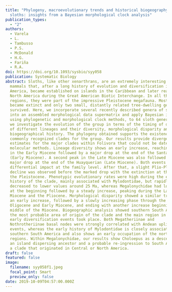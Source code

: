 ```yaml
---
title: "Phylogeny, macroevolutionary trends and historical biogeography of
  sloths: insights from a Bayesian morphological clock analysis"
publication_types:
  - "2"
authors:
  - Varela
  - L.
  - Tambusso
  - P.S.
  - McDonald
  - H.G.
  - Fariña
  - R.A.
doi: https://doi.org/10.1093/sysbio/syy058
publication: Systematic Biology
abstract: Sloths, like other xenarthrans, are an extremely interesting group of
  mammals that, after a long history of evolution and diversification in South
  America, became established on islands in the Caribbean and later reached
  North America during the Great American Biotic Interchange. In all three
  regions, they were part of the impressive Pleistocene megafauna. Most taxa
  became extinct and only two small, distantly related tree-dwelling genera
  survived. Here, we incorporate several recently described genera of sloths
  into an assembled morphological data supermatrix and apply Bayesian inference,
  using phylogenetic and morphological clock methods, to 64 sloth genera. Thus,
  we investigate the evolution of the group in terms of the timing of divergence
  of different lineages and their diversity, morphological disparity and
  biogeographical history. The phylogeny obtained supports the existence of the
  commonly recognized clades for the group. Our results provide divergence time
  estimates for the major clades within Folivora that could not be dated with
  molecular methods. Lineage diversity shows an early increase, reaching a peak
  in the Early Miocene followed by a major drop at the end of the Santacrucian
  (Early Miocene). A second peak in the Late Miocene was also followed by a
  major drop at the end of the Huayquerian (Late Miocene). Both events show
  differential impact at the family level. After that, a slight Plio-Pleistocene
  decline was observed before the marked drop with the extinction at the end of
  the Pleistocene. Phenotypic evolutionary rates were high during the early
  history of the clade, mainly associated with Mylodontidae, but rapidly
  decreased to lower values around 25 Ma, whereas Megalonychidae had lower rates
  at the beginning followed by a steady increase, peaking during the Late
  Miocene and the Pliocene. Morphological disparity showed a similar trend, with
  an early increase, followed by a slowly increasing phase through the Late
  Oligocene and Early Miocene, and ending with another increase beginning at the
  middle of the Miocene. Biogeographic analysis showed southern South America as
  the most probable area of origin of the clade and the main region in which the
  early diversification events took place. Both Megatheriinae and
  Nothrotheriinae basal nodes were strongly correlated with Andean uplift
  events, whereas the early history of Mylodontidae is closely associated with
  southern South America and also shows an early occupation of the northern
  regions. Within Megalonychidae, our results show Choloepus as a descendant of
  an island dispersing ancestor and a probable re-ingression to South America by
  a clade that originated in Central or North America.
draft: false
featured: false
image:
  filename: syy058f1.jpeg
  focal_point: Smart
  preview_only: false
date: 2019-10-09T04:57:00.000Z
---
```

